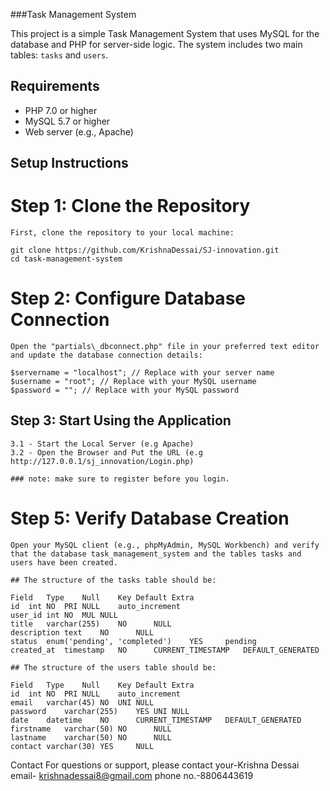 ###Task Management System

This project is a simple Task Management System that uses MySQL for the database and PHP for server-side logic. The system includes two main tables: `tasks` and `users`.

## Requirements
- PHP 7.0 or higher
- MySQL 5.7 or higher
- Web server (e.g., Apache)

## Setup Instructions

# Step 1: Clone the Repository
    
    First, clone the repository to your local machine:
    
    git clone https://github.com/KrishnaDessai/SJ-innovation.git
    cd task-management-system

# Step 2: Configure Database Connection
    Open the "partials\_dbconnect.php" file in your preferred text editor and update the database connection details:
    
    $servername = "localhost"; // Replace with your server name
    $username = "root"; // Replace with your MySQL username
    $password = ""; // Replace with your MySQL password

## Step 3: Start Using the Application
    3.1 - Start the Local Server (e.g Apache)
    3.2 - Open the Browser and Put the URL (e.g http://127.0.0.1/sj_innovation/Login.php)

    ### note: make sure to register before you login.

# Step 5: Verify Database Creation
    Open your MySQL client (e.g., phpMyAdmin, MySQL Workbench) and verify that the database task_management_system and the tables tasks and users have been created.
    
    ## The structure of the tasks table should be:
    
    Field	Type	Null	Key	Default	Extra
    id	int	NO	PRI	NULL	auto_increment
    user_id	int	NO	MUL	NULL	
    title	varchar(255)	NO		NULL	
    description	text	NO		NULL	
    status	enum('pending', 'completed')	YES		pending	
    created_at	timestamp	NO		CURRENT_TIMESTAMP	DEFAULT_GENERATED
    
    ## The structure of the users table should be:
    
    Field	Type	Null	Key	Default	Extra
    id	int	NO	PRI	NULL	auto_increment
    email	varchar(45)	NO	UNI	NULL	
    password	varchar(255)	YES	UNI	NULL	
    date	datetime	NO		CURRENT_TIMESTAMP	DEFAULT_GENERATED
    firstname	varchar(50)	NO		NULL	
    lastname	varchar(50)	NO		NULL	
    contact	varchar(30)	YES		NULL	


Contact
For questions or support, please contact your-Krishna Dessai
email- krishnadessai8@gmail.com
phone no.-8806443619
